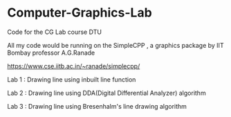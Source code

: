 # Computer-Graphics-Lab

Code for the CG Lab course DTU


All my code would be running on the SimpleCPP , a graphics package by IIT Bombay professor A.G.Ranade


https://www.cse.iitb.ac.in/~ranade/simplecpp/

Lab 1 : Drawing line using inbuilt line function

Lab 2 : Drawing line using DDA(Digital Differential Analyzer) algorithm

Lab 3 : Drawing line using Bresenhalm's line drawing algorithm


